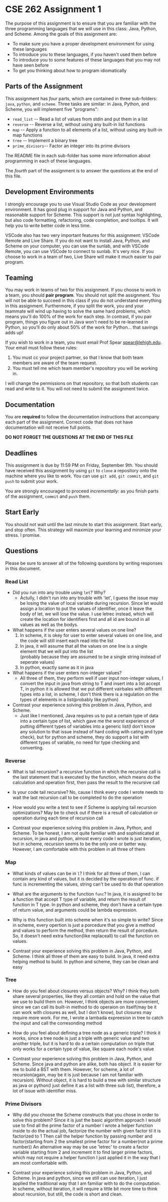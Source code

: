 # CSE 262 Assignment 1

The purpose of this assignment is to ensure that you are familiar with the three
programming languages that we will use in this class: Java, Python, and Scheme.
Among the goals of this assignment are:

* To make sure you have a proper development environment for using these
  languages
* To introduce you to these languages, if you haven't used them before
* To introduce you to some features of these languages that you may not have
  seen before
* To get you thinking about how to program idiomatically

## Parts of the Assignment

This assignment has *four* parts, which are contained in three sub-folders:
`java`, `python`, and `scheme`.  Three tasks are similar: in Java, Python, and
Scheme, you will implement five "programs":

* `read_list` -- Read a list of values from stdin and put them in a list
* `reverse` -- Reverse a list, without using any built-in list functions
* `map` -- Apply a function to all elements of a list, without using any
  built-in map functions
* `tree` -- Implement a binary tree
* `prime_divisors`-- Factor an integer into its prime divisors

The README file in each sub-folder has some more information about programming
in each of these languages.

The *fourth* part of the assignment is to answer the questions at the end of
this file.

## Development Environments

I strongly encourage you to use Visual Studio Code as your development
environment.  It has good plug in support for Java and Python, and reasonable
support for Scheme.  This support is not just syntax highlighting, but also code
formatting, refactoring, code completion, and tooltips.  It will help you to
write better code in less time.

VSCode also has two very important features for this assignment: VSCode Remote
and Live Share.  If you do not want to install Java, Python, and Scheme on your
computer, you can use the sunlab, and with VSCode Remote, you can use VSCode to
connect to sunlab.  It's very nice.  If you choose to work in a team of two,
Live Share will make it much easier to pair program.

## Teaming

You may work in teams of two for this assignment.  If you choose to work in a
team, you should **pair program**.  You should not split the assignment.  You
will not be able to succeed in this class if you do not understand everything in
this assignment.  Furthermore, if you split the work, you and your teammate will
wind up having to solve the same hard problems, which means you'll do 100% of
the work for each step.  In contrast, if you pair program, things you figure out
in Java won't need to be re-learned in Python, so you'll do only about 50% of
the work for Python... that savings adds up!

If you wish to work in a team, you must email Prof Spear <spear@lehigh.edu>.
Your email must follow these rules:

1. You must cc your project partner, so that I know that both team members
are aware of the team request.
2. You must tell me which team member's repository you will be working in.

I will change the permissions on that repository, so that both students can
read and write to it.  You will not need to submit the assignment twice.

## Documentation

You are **required** to follow the documentation instructions
that accompany each part of the assignment.  Correct code that does not have
documentation will not receive full points.

**DO NOT FORGET THE QUESTIONS AT THE END OF THIS FILE**

## Deadlines

This assignment is due by 11:59 PM on Friday, September 9th.  You should have
received this assignment by using `git` to `clone` a repository onto the machine
where you like to work.  You can use `git add`, `git commit`, and `git push` to
submit your work.

You are strongly encouraged to proceed *incrementally*: as you finish parts of
the assignment, `commit` and `push` them.

## Start Early

You should not wait until the last minute to start this assignment.  Start
early, and stop often.  This strategy will maximize your learning and minimize
your stress.  I promise.

## Questions

Please be sure to answer all of the following questions by writing responses in
this document.

### Read List

* Did you run into any trouble using `let`?  Why?
  * Actully, I didn't run into any trouble with 'let', I guess the issue may be losing the value of local variable during recursion. Since let would assign a location to put the values of identifier, once it leave the body of let, we will lose the value. I use letrec instead, which will create the location for identifiers first and all id are bound in all values as well as the bodys.  
* What happens if the user enters several values on one line?
  1. In scheme, it is okey for user to enter several values on one line, and the code will still insert each read into the list  
  2. In java, it will assume that all the values on one line is a single element that we will put into the list  
    (probably because they are assumed to be a single string instead of seperate values)  
  3. In python, exactly same as it in java  
* What happens if the user enters non-integer values?
  * All three of them, they perform well if user input non-integer values, I convert the input in java from string to T and insert into  a list accept T, in python it is allowed that we put different vairbales with different types into a list, in scheme, I don't think there is a regulation on the types of elements in a list(probably like python)  
* Contrast your experience solving this problem in Java, Python, and Scheme.
  * Just like I mentioned, Java requires us to put a certain type of data into a certain type of   list, which gave me the worst
    experience of putting different types of variables into a generic list(I don't know any solution to that issue instead of hard coding with cating and type check), but for python and scheme, they do support a list with different types of variable, no need for 
    type checking and converting. 


### Reverse

* What is tail recursion?
a recursive function in which the recursive call is the last statement that is executed by the function, which means do the calculation and operation first, then pass the result to the recursive call

* Is your code tail recursive?
No, cause I think every code I wrote needs to wait the last recursion call to be completed to do the operation  

* How would you write a test to see if Scheme is applying tail recursion
  optimizations?
May be to check out if there is a result of calculation or operation during each time of recursion call  

* Contrast your experience solving this problem in Java, Python, and Scheme.
To be honest, I am not quite familiar with and sophisticated at recursion, in java and python, almost every code I wrote is just iteration, but in scheme, recursion seems to be the only one or better way. However, I am comfortable with this problem in all three of them

### Map

* What kinds of values can be in `l`?
I think for all three of them, l can contain any kind of values, but it is decided by the operation of func. if func is incrementing the values, string can't be used to do that operation  

* What are the arguments to the function `func`?
In java, it is assigned to be a function that accept T type of variable, and return the result of function in T type. In python and scheme, they don't have a certain type of return value, and arguments could be lambda expression.  

* Why is this function built into scheme when it's so simple to write?
Since in scheme, every opertion is just a porcedure that you give a method and values to perform the method, then return the result of porcedure. So, it doesn't need extra function(like replaceall)
to call the function on values.  

* Contrast your experience solving this problem in Java, Python, and Scheme.
I think all three of them are easy to build. In java, it need extra helping method to build. In python and scheme, they can be clean and easy

### Tree

* How do you feel about closures versus objects?  Why?
I think they both share several properties, like they all contain and hold on the value that we use to build them on. However, I think objects are more convenient, since we can call its built-in method to do operaion on itself(may be it can work with closures as well, but I don't know), but closures may require more work. For me, I wrote a lambada expreesion in tree to catch the input and call the corresonding method  

* How do you feel about defining a tree node as a generic triple?
I think it works, since a tree node is just a triple with generic value and two another triple, but it is hard to do a certain computation on triple that only works for a certain type of value, like square each node's value


* Contrast your experience solving this problem in Java, Python, and Scheme.
Since java and python are alike, both has object. It is easier for me to build a BST with them. However, for scheme, a lot of recursion(again, may be it is just because I am not familiar with recursion). Without object, it is hard to build a tree with similar structure as java or python(I just define it as a list with three sub list), therefore, a lot of issue with identifier miss.

### Prime Divisors

* Why did you choose the Scheme constructs that you chose in order to solve this
  problem?
  Since it is just the basic algorithm approach I would use to find all the prime factor of a number
  I wrote a helper function inside to do the actual job, factorize the number with given factor til it is factorized to 1
  Then call the helper function by passing number and factor(starting from 2 the smallest prime factor for a number(not a prime number))
  An alternative way may be use 'letrec' to create a factor variable starting from 2 and increment it to find larger prime factors, which may not require a helper function
  I just applied it in the way that I am most comfortable with.  


* Contrast your experience solving this problem in Java, Python, and Scheme.
  In java and python, since we still can use iteration, I just applied the traditional way that I am familiar with to do the computation. In scheme, without iteration, it will require a little bit more time to think about recursion, but still, the code is short and clean.